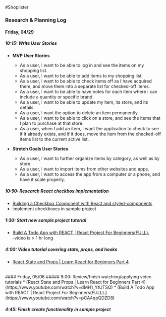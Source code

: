 #Shoplister
### Research & Planning Log
#### Friday, 04/29  
##### 10:15: Write User Stories
* **MVP User Stories**  
 	* As a user, I want to be able to log in and see the items on my shopping list.
 	* As a user, I want to be able to add items to my shopping list.
 	* As a user, I want to be able to check items off as I have acquired them, and move them into a separate list for checked-off items.
 	* As a user, I want to be able to have notes for each item where I can include a quantity or specific brand.
 	* As a user, I want to be able to update my item, its store, and its details.
 	* As a user, I want the option to delete an item permanently.
 	* As a user, I want to be able to click on a store, and see the items that I plan to purchase at that store.
 	* As a user, when I add an item, I want the application to check to see if it already exists, and if it does, move the item from the checked-off items list to the current active list.  

* **Stretch Goals User Stories**  
 	* As a user, I want to further organize items by category, as well as by store.
 	* As a user, I want to import items from other websites and apps.
 	* As a user, I want to access the app from a computer or a phone, and have it scale properly.  

##### 10:50: Research React checkbox implementation
* [Building a Checkbox Component with React and styled-components](href="https://medium.com/@colebemis/building-a-checkbox-component-with-react-and-styled-components-8d3aa1d826dd)
* implement checkboxes in sample project

##### 1:30: Start new sample project tutorial
* [Build A Todo App with REACT | React Project For Beginners(FULL).](https://www.youtube.com/watch?v=pCA4qpQDZD8)  
-video is > 1 hr long

##### 4:00: Video tutorial covering state, props, and hooks
* [React State and Props | Learn React for Beginners Part 4](https://www.youtube.com/watch?v=dMH1_YtUTSQ).  

<br />
#### Friday, 05/06
##### 8:00: Review/finish watching/applying video tutorials
* [React State and Props | Learn React for Beginners Part 4](https://www.youtube.com/watch?v=dMH1_YtUTSQ)
* [Build A Todo App with REACT | React Project For Beginners(FULL).](https://www.youtube.com/watch?v=pCA4qpQDZD8)
 
##### 4:45: Finish create functionality in sample project